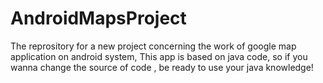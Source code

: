 # AndroidMapsProject
The reprository for a new project concerning the work of google map application on android system,
This app is based on java code, so if you wanna change the source of code , be ready to use your java knowledge!
